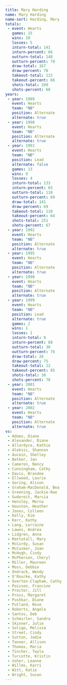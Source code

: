```yaml
---
title: Mary Harding
name: Mary Harding
name-sort: Harding, Mary
totals:
 - event: Hearts
   games: 15
   wins: 10
   losses: 5
   inturn-total: 141
   inturn-percent: 66
   outturn-total: 148
   outturn-percent: 70
   draw-total: 167
   draw-percent: 70
   takeout-total: 122
   takeout-percent: 66
   shots-total: 289
   shots-percent: 68
years:
 - year: 1989
   event: Hearts
   team: "NB"
   position: Alternate
   alternate: true
 - year: 1990
   event: Hearts
   team: "NB"
   position: Alternate
   alternate: true
 - year: 1991
   event: Hearts
   team: "NB"
   position: Lead
   alternate: false
   games: 13
   wins: 9
   losses: 4
   inturn-total: 133
   inturn-percent: 65
   outturn-total: 118
   outturn-percent: 69
   draw-total: 141
   draw-percent: 69
   takeout-total: 110
   takeout-percent: 64
   shots-total: 251
   shots-percent: 67
 - year: 1992
   event: Hearts
   team: "NB"
   position: Alternate
   alternate: true
 - year: 1995
   event: Hearts
   team: "NB"
   position: Alternate
   alternate: true
 - year: 1998
   event: Hearts
   team: "NB"
   position: Alternate
   alternate: true
 - year: 1999
   event: Hearts
   team: "NB"
   position: Lead
   alternate: true
   games: 2
   wins: 1
   losses: 1
   inturn-total: 8
   inturn-percent: 88
   outturn-total: 30
   outturn-percent: 76
   draw-total: 26
   draw-percent: 75
   takeout-total: 12
   takeout-percent: 85
   shots-total: 38
   shots-percent: 78
 - year: 2001
   event: Hearts
   team: "NB"
   position: Alternate
   alternate: true
 - year: 2002
   event: Hearts
   team: "NB"
   position: Alternate
   alternate: true
vs:
 - Adams, Diane
 - Alexander, Diane
 - Allardyce, Kathie
 - Aleksic, Shannon
 - Aucoin, Shelley
 - Betker, Jan
 - Cameron, Nancy
 - Cunningham, Cathy
 - Davis, Brandee
 - Ellwood, Laurie
 - Goring, Alison
 - Graham-MacDonald, Bea
 - Greening, Jackie-Rae
 - Gudereit, Marcia
 - Hensley, Merna
 - Houston, Heather
 - Jones, Colleen
 - Kelly, Kim
 - Kerr, Kathy
 - Lang, Lorraine
 - Lawes, Andrea
 - Lidgren, Anna
 - Mattatall, Mary
 - McCurdy, Susan
 - McCusker, Joan
 - McHugh, Cindy
 - McPherson, Cheryl
 - Miller, Maureen
 - Moss, Debbie
 - Ondrack, Wendy
 - O'Rourke, Kathy
 - Overton-Clapham, Cathy
 - Poisson, Francine
 - Proctor, Jill
 - Pross, Margaret
 - Pushkar, Diane
 - Putland, Rose
 - Roberts, Angela
 - Santos, Deb
 - Schmirler, Sandra
 - Skinner, Julie
 - Soligo, Melissa
 - Street, Cindy
 - Sutton, Jodie
 - Tanner, Allison
 - Thomas, Maria
 - Tincher, Twyla
 - Turcotte, Kristin
 - Usher, Leanne
 - Willms, Karri
 - Witt, Katie
 - Wright, Susan
---
```

